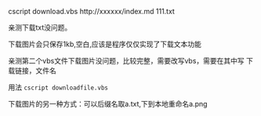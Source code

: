 
cscript download.vbs http://xxxxxx/index.md 111.txt


亲测下载txt没问题。

下载图片会只保存1kb,空白,应该是程序仅仅实现了下载文本功能



亲测第二个vbs文件下载图片没问题，比较完整，需要改写vbs，需要在其中写 下载链接，文件名

 用法 ```cscript downloadfile.vbs```

下载图片的另一种方式：可以后缀名取a.txt,下到本地重命名a.png
